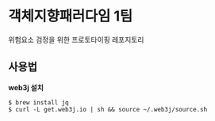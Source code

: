 # 객체지향패러다임 1팀
위험요소 검정을 위한 프로토타이핑 레포지토리

## 사용법
**web3j 설치**
```
$ brew install jq
$ curl -L get.web3j.io | sh && source ~/.web3j/source.sh
```